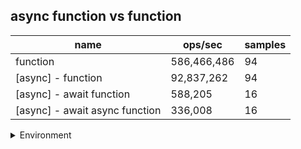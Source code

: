 ## async function vs function

|name|ops/sec|samples|
|-|-|-|
|function|586,466,486|94|
|[async] - function|92,837,262|94|
|[async] - await function|588,205|16|
|[async] - await async function|336,008|16|


<details>
<summary>Environment</summary>

* __Machine:__ linux x64 | 2 vCPUs | 6.8GB Mem
* __Run:__ Thu Oct 26 2023 23:42:35 GMT+0000 (Coordinated Universal Time)
</details>

<!--
{"environment":{"platform":"linux","arch":"x64","cpus":2,"totalMemory":6.7597503662109375},"benchmarks":[{"name":"function","opsSec":586466486.1057616,"samples":8},{"name":"[async] - function","opsSec":92837261.65761109,"samples":7},{"name":"[async] - await function","opsSec":588205.2375195326,"samples":3},{"name":"[async] - await async function","opsSec":336007.7839638141,"samples":3}]}-->
